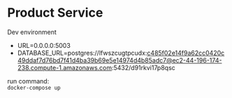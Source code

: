 # Product Service

Dev environment

- URL=0.0.0.0:5003
- DATABASE_URL=postgres://lfwszcugtpcudx:c485f02e14f9a62cc0420c49ddaf7d76bd7f41d4ba39b69e5e14974d4b85adc7@ec2-44-196-174-238.compute-1.amazonaws.com:5432/d91rkvi17p8qsc

run command: <br/>
`docker-compose up`
